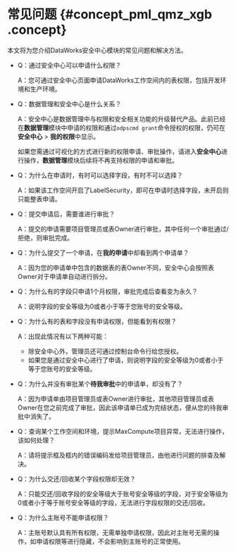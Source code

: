 # 常见问题 {#concept_pml_qmz_xgb .concept}

本文将为您介绍DataWorks安全中心模块的常见问题和解决方法。

-   Q：通过安全中心可以申请什么权限？

    A：您可通过安全中心页面申请DataWorks工作空间内的表权限，包括开发环境和生产环境。

-   Q：数据管理和安全中心是什么关系？

    A：安全中心是数据管理中与权限和安全相关功能的升级替代产品。此前已经在**数据管理**模块中申请的权限和通过`odpscmd grant`命令授权的权限，仍可在**安全中心** \> **我的权限**中显示。

    如果您需通过可视化的方式进行新的权限申请、审批操作，请进入**安全中心**进行操作，**数据管理**模块后续将不再支持权限的申请和审批。

-   Q：为什么在申请时，有时可以选择字段，有时不可以选择？

    A：如果该工作空间开启了LabelSecurity，即可在申请时选择字段，未开启则只能整表申请。

-   Q：提交申请后，需要谁进行审批？

    A：提交的申请需要项目管理员或表Owner进行审批，其中任何一个审批通过/拒绝，则审批完成。

-   Q：为什么提交了一个申请，在**我的申请**中却看到两个申请单？

    A：因为您的申请单中包含的数据表的表Owner不同，安全中心会按照表Owner对于申请单自动进行拆分。

-   Q：为什么有的字段只申请1个月权限，审批完成后查看变为永久？

    A：说明字段的安全等级为0或者小于等于您账号的安全等级。

-   Q：为什么有的表和字段没有申请权限，但能看到有权限？

    A：出现此情况有以下两种可能：

    -   除安全中心外，管理员还可通过控制台命令行给您授权。
    -   如果您是通过安全中心进行了申请，则说明字段的安全等级为0或者小于等于您账号的安全等级。
-   Q：为什么并没有审批某个**待我审批**中的申请单，却没有了？

    A：因为申请单由项目管理员或表Owner进行审批，其他项目管理员或表Owner在您之前完成了审批，因此该申请单已成为完结状态，便从您的待我审批中消失了。

-   Q：查询某个工作空间和环境，提示MaxCompute项目异常，无法进行操作，该如何处理？

    A：请将提示框及框内的错误编码发给项目管理员，由他进行问题的排查及解决。

-   Q：为什么交还/回收某个字段权限却无效？

    A：只能交还/回收字段的安全等级大于账号安全等级的字段，对于安全等级为0或者小于等于账号安全等级的字段，无法进行字段权限的交还/回收。

-   Q：为什么主账号不能申请权限？

    A：主账号默认具有所有权限，无需单独申请权限，因此对主账号无需的操作，如申请权限等进行隐藏，不会影响到主账号的正常使用。



